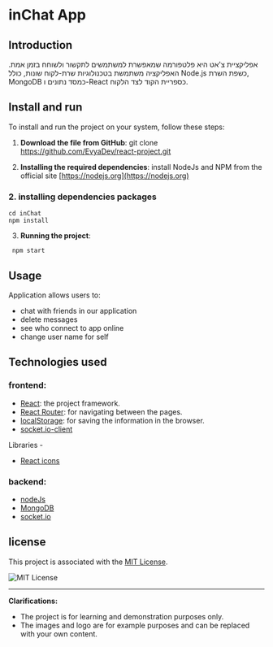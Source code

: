 # inChat App

## Introduction

אפליקציית צ'אט היא פלטפורמה שמאפשרת למשתמשים לתקשור ולשוחח בזמן אמת. האפליקציה משתמשת בטכנולוגיות שרת-לקוח שונות, כולל Node.js כשפת השרת, MongoDB כמסד נתונים ו-React כספריית הקוד לצד הלקוח.

## Install and run
To install and run the project on your system, follow these steps:

1. **Download the file from GitHub**:
git clone https://github.com/EvyaDev/react-project.git

2. **Installing the required dependencies**:
install NodeJs and NPM from the official site
[https://nodejs.org](https://nodejs.org)

### 2. installing dependencies packages
```
cd inChat
npm install
```  

3. **Running the project**:
```
 npm start 
```


## Usage

Application allows users to:
- chat with friends in our application
- delete messages
- see who connect to app online
- change user name for self


## Technologies used

### frontend:
- [React](https://he.reactjs.org/): the project framework.
- [React Router](https://reactrouter.com/): for navigating between the pages.
- [localStorage](https://developer.mozilla.org/en-US/docs/Web/API/Window/localStorage): for saving the information in the browser.
- [socket.io-client](https://socket.io)

Libraries - 
- [React icons](https://react-icons.github.io/react-icons/)

### backend:
- [nodeJs](https://nodejs.org)
- [MongoDB](https://www.mongodb.com)
- [socket.io](https://socket.io)


## license

This project is associated with the [MIT License](LICENSE).

![MIT License](https://img.shields.io/badge/license-MIT-green)

---

**Clarifications:**

- The project is for learning and demonstration purposes only.
- The images and logo are for example purposes and can be replaced with your own content.